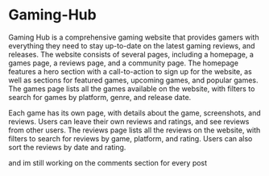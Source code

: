 # Gaming-Hub

Gaming Hub is a comprehensive gaming website that provides gamers with everything they need to stay up-to-date on the latest gaming reviews, and releases. The website consists of several pages, including a homepage, a games page, a reviews page, and a community page. The homepage features a hero section with a call-to-action to sign up for the website, as well as sections for featured games, upcoming games, and popular games. The games page lists all the games available on the website, with filters to search for games by platform, genre, and release date.

Each game has its own page, with details about the game, screenshots, and reviews. Users can leave their own reviews and ratings, and see reviews from other users. The reviews page lists all the reviews on the website, with filters to search for reviews by game, platform, and rating. Users can also sort the reviews by date and rating.


and im still working on the comments section for every post 
